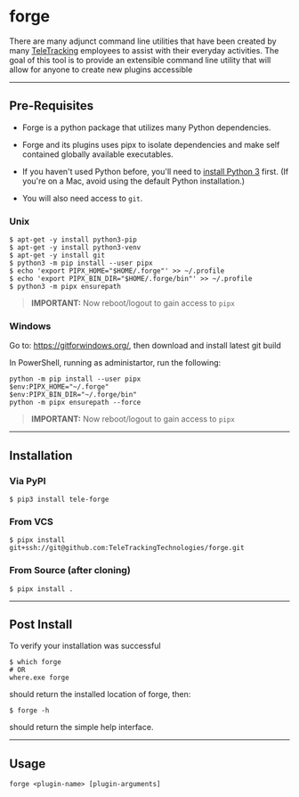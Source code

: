 # **forge**

There are many adjunct command line utilities that have been created by many [TeleTracking](https://www.teletracking.com)
employees to assist with their everyday activities.
The goal of this tool is to provide an extensible command line utility that will allow
for anyone to create new plugins accessible

---

## Pre-Requisites

- Forge is a python package that utilizes many Python dependencies.

- Forge and its plugins uses pipx to isolate dependencies and make self contained globally available executables.

- If you haven't used Python before, you'll need to [install Python 3](https://docs.python-guide.org/starting/installation/) first. (If you're on a Mac, avoid using the default Python installation.)

- You will also need access to `git`.

### **Unix**

```shell
$ apt-get -y install python3-pip
$ apt-get -y install python3-venv
$ apt-get -y install git
$ python3 -m pip install --user pipx
$ echo 'export PIPX_HOME="$HOME/.forge"' >> ~/.profile
$ echo 'export PIPX_BIN_DIR="$HOME/.forge/bin"' >> ~/.profile
$ python3 -m pipx ensurepath
```

> **IMPORTANT:** Now reboot/logout to gain access to `pipx`

### **Windows**

Go to: https://gitforwindows.org/, then download and install latest git build

In PowerShell, running as administartor, run the following:

```shell
python -m pip install --user pipx
$env:PIPX_HOME="~/.forge"
$env:PIPX_BIN_DIR="~/.forge/bin"
python -m pipx ensurepath --force
```

> **IMPORTANT:** Now reboot/logout to gain access to `pipx`

---

## Installation

### **Via PyPI**

```shell
$ pip3 install tele-forge
```

### **From VCS**

```shell
$ pipx install git+ssh://git@github.com:TeleTrackingTechnologies/forge.git
```

### **From Source (after cloning)**

```shell
$ pipx install .
```

---

## Post Install

To verify your installation was successful

```shell
$ which forge
# OR
where.exe forge
```

should return the installed location of forge, then:

```
$ forge -h
```

should return the simple help interface.

---

## Usage

```
forge <plugin-name> [plugin-arguments]
```
